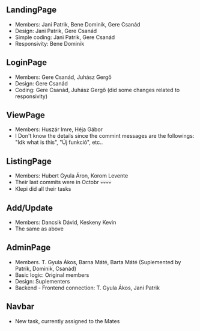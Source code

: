 ## LandingPage

- Members: Jani Patrik, Bene Dominik, Gere Csanád
- Design: Jani Patrik, Gere Csanád
- Simple coding: Jani Patrik, Gere Csanád
- Responsivity: Bene Dominik

## LoginPage

- Members: Gere Csanád, Juhász Gergő
- Design: Gere Csanád
- Coding: Gere Csanád, Juhász Gergő (did some changes related to responsivity)

## ViewPage

- Members: Huszár Imre, Héja Gábor
- I Don't know the details since the commint messages are the followings: "Idk what is this",  "Új funkció", etc..

## ListingPage

- Members: Hubert Gyula Áron, Korom Levente
- Their last commits were in Octobr 💀💀💀💀 
- Klepi did all their tasks 

## Add/Update

- Members: Dancsik Dávid, Keskeny Kevin
- The same as above

## AdminPage

- Members. T. Gyula Ákos, Barna Máté, Barta Máté (Suplemented by Patrik, Dominik, Csanád)
- Basic logic: Original members
- Design: Suplementers
- Backend - Frontend connection: T. Gyula Ákos, Jani Patrik

## Navbar

- New task, currently assigned to the Mates